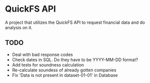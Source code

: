 # QuickFS API

A project that utilizes the QuickFS API to request financial data and do analysis on it.

## TODO

* Deal with bad response codes
* Check dates in SQL. Do they have to be YYYY-MM-DD format?
* Add tests for soundness calculation
* Re-calculate soundess of already gotten companies
* Fix 'Data is not present in dataset-01-01' in Database